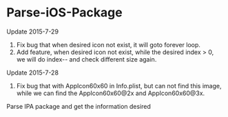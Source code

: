 # Parse-iOS-Package
Update 2015-7-29
1. Fix bug that when desired icon not exist, it will goto forever loop.
2. Add feature, when desired icon not exist, while the desired index > 0, we will do index-- and check different size again.

Update 2015-7-28
1. Fix bug that with AppIcon60x60 in Info.plist, but can not find this image,
while we can find the AppIcon60x60@2x and AppIcon60x60@3x. 

Parse IPA package and get the information desired
